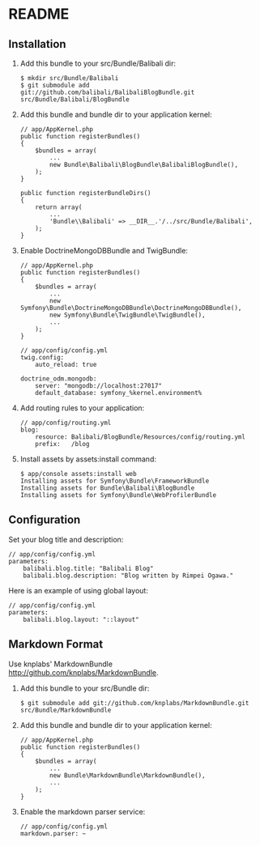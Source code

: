 README
======

Installation
------------

1.  Add this bundle to your src/Bundle/Balibali dir:

        $ mkdir src/Bundle/Balibali
        $ git submodule add git://github.com/balibali/BalibaliBlogBundle.git src/Bundle/Balibali/BlogBundle

2.  Add this bundle and bundle dir to your application kernel:

        // app/AppKernel.php
        public function registerBundles()
        {
            $bundles = array(
                ...
                new Bundle\Balibali\BlogBundle\BalibaliBlogBundle(),
            );
        }

        public function registerBundleDirs()
        {
            return array(
                ...
                'Bundle\\Balibali' => __DIR__.'/../src/Bundle/Balibali',
            );
        }

3.  Enable DoctrineMongoDBBundle and TwigBundle:

        // app/AppKernel.php
        public function registerBundles()
        {
            $bundles = array(
                ...
                new Symfony\Bundle\DoctrineMongoDBBundle\DoctrineMongoDBBundle(),
                new Symfony\Bundle\TwigBundle\TwigBundle(),
                ...
            );
        }

        // app/config/config.yml
        twig.config:
            auto_reload: true

        doctrine_odm.mongodb:
            server: "mongodb://localhost:27017"
            default_database: symfony_%kernel.environment%

4.  Add routing rules to your application:

        // app/config/routing.yml
        blog:
            resource: Balibali/BlogBundle/Resources/config/routing.yml
            prefix:   /blog

5.  Install assets by assets:install command:

        $ app/console assets:install web
        Installing assets for Symfony\Bundle\FrameworkBundle
        Installing assets for Bundle\Balibali\BlogBundle
        Installing assets for Symfony\Bundle\WebProfilerBundle


Configuration
-------------

Set your blog title and description:

    // app/config/config.yml
    parameters:
        balibali.blog.title: "Balibali Blog"
        balibali.blog.description: "Blog written by Rimpei Ogawa."

Here is an example of using global layout:

    // app/config/config.yml
    parameters:
        balibali.blog.layout: "::layout"


Markdown Format
---------------

Use knplabs' MarkdownBundle http://github.com/knplabs/MarkdownBundle.

1.  Add this bundle to your src/Bundle dir:

        $ git submodule add git://github.com/knplabs/MarkdownBundle.git src/Bundle/MarkdownBundle

2.  Add this bundle and bundle dir to your application kernel:

        // app/AppKernel.php
        public function registerBundles()
        {
            $bundles = array(
                ...
                new Bundle\MarkdownBundle\MarkdownBundle(),
                ...
            );
        }

3.  Enable the markdown parser service:

        // app/config/config.yml
        markdown.parser: ~
